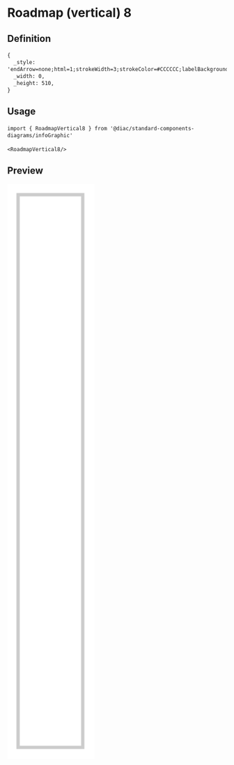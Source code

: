 # Roadmap (vertical) 8

## Definition

```
{
  _style: 'endArrow=none;html=1;strokeWidth=3;strokeColor=#CCCCCC;labelBackgroundColor=none;fontSize=16',
  _width: 0,
  _height: 510,
}
```

## Usage

```
import { RoadmapVertical8 } from '@diac/standard-components-diagrams/infoGraphic'

<RoadmapVertical8/>
```

## Preview

<img src="./roadmap-vertical-8.png" width="200"/>
